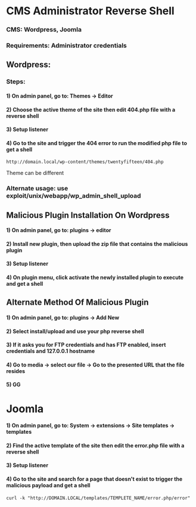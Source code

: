 # CMS Administrator Reverse Shell

### CMS: Wordpress, Joomla

### Requirements: Administrator credentials

## Wordpress:

### Steps:

#### 1) On admin panel, go to: Themes -> Editor

#### 2) Choose the active theme of the site then edit 404.php file with a reverse shell

#### 3) Setup listener

#### 4) Go to the site and trigger the 404 error to run the modified php file to get a shell

    http://domain.local/wp-content/themes/twentyfifteen/404.php

Theme can be different

### Alternate usage: use exploit/unix/webapp/wp_admin_shell_upload

## Malicious Plugin Installation On Wordpress

#### 1) On admin panel, go to: plugins -> editor

#### 2) Install new plugin, then upload the zip file that contains the malicious plugin

#### 3) Setup listener

#### 4) On plugin menu, click activate the newly installed plugin to execute and get a shell

## Alternate Method Of Malicious Plugin

#### 1) On admin panel, go to: plugins -> Add New

#### 2) Select install/upload and use your php reverse shell

#### 3) If it asks you for FTP credentials and has FTP enabled, insert credentials and 127.0.0.1 hostname

#### 4) Go to media -> select our file -> Go to the presented URL that the file resides

#### 5) GG

# Joomla

#### 1) On admin panel, go to: System -> extensions -> Site templates -> templates

#### 2) Find the active template of the site then edit the error.php file with a reverse shell

#### 3) Setup listener

#### 4) Go to the site and search for a page that doesn't exist to trigger the malicious payload and get a shell

    curl -k "http://DOMAIN.LOCAL/templates/TEMPLETE_NAME/error.php/error"


